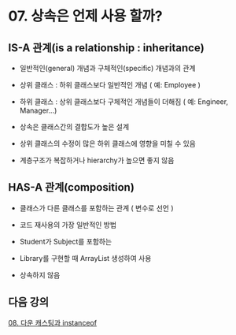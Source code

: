 # 07. 상속은 언제 사용 할까?

## IS-A 관계(is a relationship : inheritance)

- 일반적인(general) 개념과 구체적인(specific) 개념과의 관계

- 상위 클래스 : 하위 클래스보다 일반적인 개념 ( 예: Employee )
- 하위 클래스 : 상위 클래스보다 구체적인 개념들이 더해짐 ( 예: Engineer, Manager...)

- 상속은 클래스간의 결합도가 높은 설계 

- 상위 클래스의 수정이 많은 하위 클래스에 영향을 미칠 수 있음

- 계층구조가 복잡하거나 hierarchy가 높으면 좋지 않음

## HAS-A 관계(composition) 

- 클래스가 다른 클래스를 포함하는 관계 ( 변수로 선언 )

- 코드 재사용의 가장 일반적인 방법

- Student가 Subject를 포함하는

- Library를 구현할 때 ArrayList 생성하여 사용

- 상속하지 않음

## 다음 강의
[08. 다운 캐스팅과 instanceof](https://gitlab.com/easyspubjava/javacoursework/-/blob/master/Chapter3/3-08/README.md)
